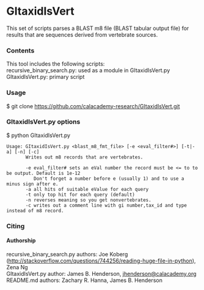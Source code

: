 # GItaxidIsVert

This set of scripts parses a BLAST m8 file (BLAST tabular output file) for results that are sequences derived from vertebrate sources.  
  
### Contents
This tool includes the following scripts:  
recursive\_binary\_search.py: used as a module in GItaxidIsVert.py  
GItaxidIsVert.py: primary script  
  
### Usage
$ git clone https://github.com/calacademy-research/GItaxidIsVert.git  
  
### GItaxidIsVert.py options
  
$ python GItaxidIsVert.py  
```
Usage: GItaxidIsVert.py <blast_m8_fmt_file> [-e <eval_filter#>] [-t|-a] [-n] [-c]
       Writes out m8 records that are vertebrates.

       -e eval_filter# sets an eVal number the record must be <= to to be output. Default is 1e-12
          Don't forget a number before e (usually 1) and to use a minus sign after e.
       -a all hits of suitable eValue for each query
       -t only top hit for each query (default)
       -n reverses meaning so you get nonvertebrates.
       -c writes out a comment line with gi number,tax_id and type instead of m8 record.
```
  
### Citing
#### Authorship
  
recursive\_binary\_search.py authors: Joe Koberg (http://stackoverflow.com/questions/744256/reading-huge-file-in-python), Zena Ng  
GItaxidIsVert.py author: James B. Henderson, jhenderson@calacademy.org  
README.md authors: Zachary R. Hanna, James B. Henderson  
